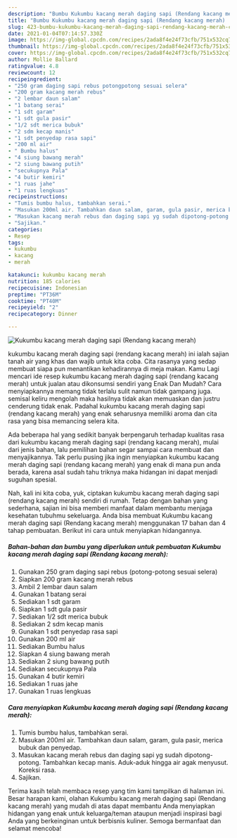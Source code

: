 ```yaml
---
description: "Bumbu Kukumbu kacang merah daging sapi (Rendang kacang merah) | Cara Masak Kukumbu kacang merah daging sapi (Rendang kacang merah) Yang Enak Banget"
title: "Bumbu Kukumbu kacang merah daging sapi (Rendang kacang merah) | Cara Masak Kukumbu kacang merah daging sapi (Rendang kacang merah) Yang Enak Banget"
slug: 423-bumbu-kukumbu-kacang-merah-daging-sapi-rendang-kacang-merah-cara-masak-kukumbu-kacang-merah-daging-sapi-rendang-kacang-merah-yang-enak-banget
date: 2021-01-04T07:14:57.330Z
image: https://img-global.cpcdn.com/recipes/2ada8f4e24f73cfb/751x532cq70/kukumbu-kacang-merah-daging-sapi-rendang-kacang-merah-foto-resep-utama.jpg
thumbnail: https://img-global.cpcdn.com/recipes/2ada8f4e24f73cfb/751x532cq70/kukumbu-kacang-merah-daging-sapi-rendang-kacang-merah-foto-resep-utama.jpg
cover: https://img-global.cpcdn.com/recipes/2ada8f4e24f73cfb/751x532cq70/kukumbu-kacang-merah-daging-sapi-rendang-kacang-merah-foto-resep-utama.jpg
author: Mollie Ballard
ratingvalue: 4.8
reviewcount: 12
recipeingredient:
- "250 gram daging sapi rebus potongpotong sesuai selera"
- "200 gram kacang merah rebus"
- "2 lembar daun salam"
- "1 batang serai"
- "1 sdt garam"
- "1 sdt gula pasir"
- "1/2 sdt merica bubuk"
- "2 sdm kecap manis"
- "1 sdt penyedap rasa sapi"
- "200 ml air"
- " Bumbu halus"
- "4 siung bawang merah"
- "2 siung bawang putih"
- "secukupnya Pala"
- "4 butir kemiri"
- "1 ruas jahe"
- "1 ruas lengkuas"
recipeinstructions:
- "Tumis bumbu halus, tambahkan serai."
- "Masukan 200ml air. Tambahkan daun salam, garam, gula pasir, merica bubuk dan penyedap."
- "Masukan kacang merah rebus dan daging sapi yg sudah dipotong-potong. Tambahkan kecap manis. Aduk-aduk hingga air agak menyusut. Koreksi rasa."
- "Sajikan."
categories:
- Resep
tags:
- kukumbu
- kacang
- merah

katakunci: kukumbu kacang merah 
nutrition: 185 calories
recipecuisine: Indonesian
preptime: "PT36M"
cooktime: "PT40M"
recipeyield: "2"
recipecategory: Dinner

---
```



![Kukumbu kacang merah daging sapi (Rendang kacang merah)](https://img-global.cpcdn.com/recipes/2ada8f4e24f73cfb/751x532cq70/kukumbu-kacang-merah-daging-sapi-rendang-kacang-merah-foto-resep-utama.jpg)


kukumbu kacang merah daging sapi (rendang kacang merah) ini ialah sajian tanah air yang khas dan wajib untuk kita coba. Cita rasanya yang sedap membuat siapa pun menantikan kehadirannya di meja makan.
Kamu Lagi mencari ide resep kukumbu kacang merah daging sapi (rendang kacang merah) untuk jualan atau dikonsumsi sendiri yang Enak Dan Mudah? Cara menyiapkannya memang tidak terlalu sulit namun tidak gampang juga. semisal keliru mengolah maka hasilnya tidak akan memuaskan dan justru cenderung tidak enak. Padahal kukumbu kacang merah daging sapi (rendang kacang merah) yang enak seharusnya memiliki aroma dan cita rasa yang bisa memancing selera kita.



Ada beberapa hal yang sedikit banyak berpengaruh terhadap kualitas rasa dari kukumbu kacang merah daging sapi (rendang kacang merah), mulai dari jenis bahan, lalu pemilihan bahan segar sampai cara membuat dan menyajikannya. Tak perlu pusing jika ingin menyiapkan kukumbu kacang merah daging sapi (rendang kacang merah) yang enak di mana pun anda berada, karena asal sudah tahu triknya maka hidangan ini dapat menjadi suguhan spesial.


Nah, kali ini kita coba, yuk, ciptakan kukumbu kacang merah daging sapi (rendang kacang merah) sendiri di rumah. Tetap dengan bahan yang sederhana, sajian ini bisa memberi manfaat dalam membantu menjaga kesehatan tubuhmu sekeluarga. Anda bisa membuat Kukumbu kacang merah daging sapi (Rendang kacang merah) menggunakan 17 bahan dan 4 tahap pembuatan. Berikut ini cara untuk menyiapkan hidangannya.

<!--inarticleads1-->

##### Bahan-bahan dan bumbu yang diperlukan untuk pembuatan Kukumbu kacang merah daging sapi (Rendang kacang merah):

1. Gunakan 250 gram daging sapi rebus (potong-potong sesuai selera)
1. Siapkan 200 gram kacang merah rebus
1. Ambil 2 lembar daun salam
1. Gunakan 1 batang serai
1. Sediakan 1 sdt garam
1. Siapkan 1 sdt gula pasir
1. Sediakan 1/2 sdt merica bubuk
1. Sediakan 2 sdm kecap manis
1. Gunakan 1 sdt penyedap rasa sapi
1. Gunakan 200 ml air
1. Sediakan  Bumbu halus
1. Siapkan 4 siung bawang merah
1. Sediakan 2 siung bawang putih
1. Sediakan secukupnya Pala
1. Gunakan 4 butir kemiri
1. Sediakan 1 ruas jahe
1. Gunakan 1 ruas lengkuas




<!--inarticleads2-->

##### Cara menyiapkan Kukumbu kacang merah daging sapi (Rendang kacang merah):

1. Tumis bumbu halus, tambahkan serai.
1. Masukan 200ml air. Tambahkan daun salam, garam, gula pasir, merica bubuk dan penyedap.
1. Masukan kacang merah rebus dan daging sapi yg sudah dipotong-potong. Tambahkan kecap manis. Aduk-aduk hingga air agak menyusut. Koreksi rasa.
1. Sajikan.




Terima kasih telah membaca resep yang tim kami tampilkan di halaman ini. Besar harapan kami, olahan Kukumbu kacang merah daging sapi (Rendang kacang merah) yang mudah di atas dapat membantu Anda menyiapkan hidangan yang enak untuk keluarga/teman ataupun menjadi inspirasi bagi Anda yang berkeinginan untuk berbisnis kuliner. Semoga bermanfaat dan selamat mencoba!
